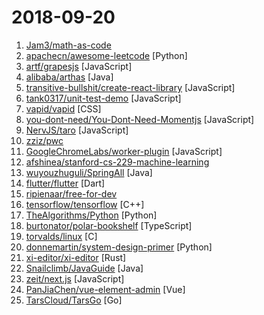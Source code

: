 # 2018-09-20

1. [Jam3/math-as-code](https://github.com/Jam3/math-as-code "a cheat-sheet for mathematical notation in code form") 
2. [apachecn/awesome-leetcode](https://github.com/apachecn/awesome-leetcode "Leetcode 题解 (跟随思路一步一步撸出代码) 及经典算法实现") [Python]
3. [artf/grapesjs](https://github.com/artf/grapesjs "Free and Open source Web Builder Framework. Next generation tool for building templates without coding") [JavaScript]
4. [alibaba/arthas](https://github.com/alibaba/arthas "Alibaba Java Diagnostic Tool Arthas/Alibaba Java诊断利器Arthas") [Java]
5. [transitive-bullshit/create-react-library](https://github.com/transitive-bullshit/create-react-library "⚡CLI for easily creating reusable react libraries.") [JavaScript]
6. [tank0317/unit-test-demo](https://github.com/tank0317/unit-test-demo "一步一步介绍如何给项目添加单元测试") [JavaScript]
7. [vapid/vapid](https://github.com/vapid/vapid "A template-driven content management system") [CSS]
8. [you-dont-need/You-Dont-Need-Momentjs](https://github.com/you-dont-need/You-Dont-Need-Momentjs "List of date-fns or native functions which you can use to replace moment.js + ESLint Plugin") [JavaScript]
9. [NervJS/taro](https://github.com/NervJS/taro "多端统一开发框架，支持用 React 的开发方式编写一次代码，生成能运行在微信小程序、H5、React Native 等的应用。") [JavaScript]
10. [zziz/pwc](https://github.com/zziz/pwc "Papers with code. Sorted by stars. Updated weekly.") 
11. [GoogleChromeLabs/worker-plugin](https://github.com/GoogleChromeLabs/worker-plugin "🐳 Adds native Web Worker bundling support to Webpack.") [JavaScript]
12. [afshinea/stanford-cs-229-machine-learning](https://github.com/afshinea/stanford-cs-229-machine-learning "VIP cheatsheets for Stanford's CS 229 Machine Learning") 
13. [wuyouzhuguli/SpringAll](https://github.com/wuyouzhuguli/SpringAll "循序渐进，学习Spring Boot、Spring Boot & Shiro、Spring Cloud和Spring Security，博客Spring系列源码") [Java]
14. [flutter/flutter](https://github.com/flutter/flutter "Flutter makes it easy and fast to build beautiful mobile apps.") [Dart]
15. [ripienaar/free-for-dev](https://github.com/ripienaar/free-for-dev "A list of SaaS, PaaS and IaaS offerings that have free tiers of interest to devops and infradev") 
16. [tensorflow/tensorflow](https://github.com/tensorflow/tensorflow "An Open Source Machine Learning Framework for Everyone") [C++]
17. [TheAlgorithms/Python](https://github.com/TheAlgorithms/Python "All Algorithms implemented in Python") [Python]
18. [burtonator/polar-bookshelf](https://github.com/burtonator/polar-bookshelf "Polar is a personal knowledge repository for PDF and web content supporting incremental reading and document annotation.") [TypeScript]
19. [torvalds/linux](https://github.com/torvalds/linux "Linux kernel source tree") [C]
20. [donnemartin/system-design-primer](https://github.com/donnemartin/system-design-primer "Learn how to design large-scale systems. Prep for the system design interview. Includes Anki flashcards.") [Python]
21. [xi-editor/xi-editor](https://github.com/xi-editor/xi-editor "A modern editor with a backend written in Rust. https://xi-editor.github.io/xi-editor") [Rust]
22. [Snailclimb/JavaGuide](https://github.com/Snailclimb/JavaGuide "A core knowledge that most Java programmers need to master") [Java]
23. [zeit/next.js](https://github.com/zeit/next.js "Next.js is a lightweight framework for static and server‑rendered applications.") [JavaScript]
24. [PanJiaChen/vue-element-admin](https://github.com/PanJiaChen/vue-element-admin "🎉 A magical vue admin http://panjiachen.github.io/vue-element-admin") [Vue]
25. [TarsCloud/TarsGo](https://github.com/TarsCloud/TarsGo "A high performance microservice framework in golang. A linux foundation project.") [Go]
